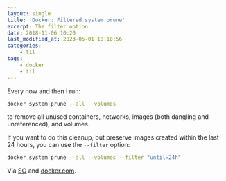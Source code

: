 ```yaml
---
layout: single
title: 'Docker: Filtered system prune'
excerpt: The filter option
date: 2018-11-06 10:20
last_modified_at: 2023-05-01 18:10:56
categories:
    - til
tags:
    - docker
    - til
---
```


Every now and then I run:

```bash
docker system prune --all --volumes
```

to remove all unused containers, networks, images (both dangling and unreferenced), and volumes.

If you want to do this cleanup, but preserve images created within the last 24 hours,
you can use the `--filter` option:

```bash
docker system prune --all --volumes --filter "until=24h"
```

Via [SO](https://stackoverflow.com/a/45143234/1257318)
and [docker.com](https://docs.docker.com/engine/reference/commandline/system_prune/).
